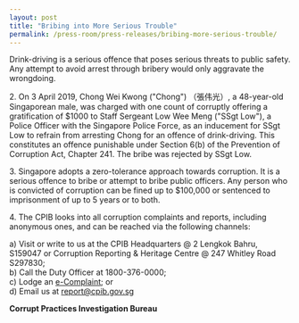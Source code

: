 ```yaml
---
layout: post
title: "Bribing into More Serious Trouble"
permalink: /press-room/press-releases/bribing-more-serious-trouble/
---
```

Drink-driving is a serious offence that poses serious threats to public safety. Any attempt to avoid arrest through bribery would only aggravate the wrongdoing.

2\.          On 3 April 2019, Chong Wei Kwong ("Chong") （張伟光）, a 48-year-old Singaporean male, was charged with one count of corruptly offering a gratification of $1000 to Staff Sergeant Low Wee Meng ("SSgt Low"), a Police Officer with the Singapore Police Force, as an inducement for SSgt Low to refrain from arresting Chong for an offence of drink-driving. This constitutes an offence punishable under Section 6(b) of the Prevention of Corruption Act, Chapter 241. The bribe was rejected by SSgt Low.

3\.           Singapore adopts a zero-tolerance approach towards corruption. It is a serious offence to bribe or attempt to bribe public officers. Any person who is convicted of corruption can be fined up to $100,000 or sentenced to imprisonment of up to 5 years or to both.

4\.            The CPIB looks into all corruption complaints and reports, including anonymous ones, and can be reached via the following channels:

a) Visit or write to us at the CPIB Headquarters @ 2 Lengkok Bahru, S159047 or Corruption Reporting & Heritage Centre @ 247 Whitley Road S297830;<br />
b) Call the Duty Officer at 1800-376-0000;<br />
c) Lodge an [e-Complaint](/e-services/e-complaint-for-corrupt-conduct); or<br>
d) Email us at <a class="spamspan" href="mailto:report@cpib.gov.sg">report@cpib.gov.sg</a>

**Corrupt Practices Investigation Bureau**
